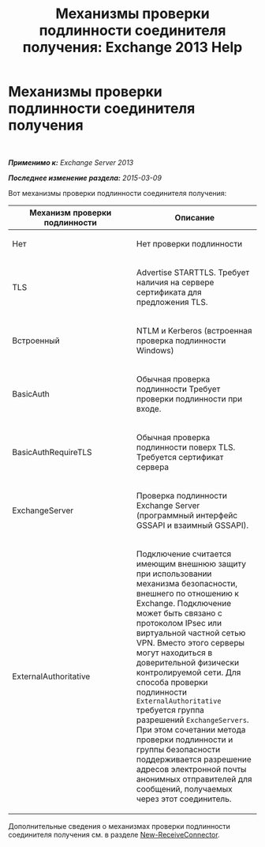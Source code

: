 ﻿---
title: 'Механизмы проверки подлинности соединителя получения: Exchange 2013 Help'
TOCTitle: Механизмы проверки подлинности соединителя получения
ms:assetid: 926424e1-83e3-4c4b-b2dd-bf814d81e877
ms:mtpsurl: https://technet.microsoft.com/ru-ru/library/JJ657472(v=EXCHG.150)
ms:contentKeyID: 50488636
ms.date: 04/30/2018
mtps_version: v=EXCHG.150
ms.translationtype: HT
---

# Механизмы проверки подлинности соединителя получения

 

_**Применимо к:** Exchange Server 2013_

_**Последнее изменение раздела:** 2015-03-09_


Вот механизмы проверки подлинности соединителя получения:


<table>
<colgroup>
<col style="width: 50%" />
<col style="width: 50%" />
</colgroup>
<thead>
<tr class="header">
<th>Механизм проверки подлинности</th>
<th>Описание</th>
</tr>
</thead>
<tbody>
<tr class="odd">
<td><p>Нет</p></td>
<td><p>Нет проверки подлинности</p></td>
</tr>
<tr class="even">
<td><p>TLS</p></td>
<td><p>Advertise STARTTLS. Требует наличия на сервере сертификата для предложения TLS.</p></td>
</tr>
<tr class="odd">
<td><p>Встроенный</p></td>
<td><p>NTLM и Kerberos (встроенная проверка подлинности Windows)</p></td>
</tr>
<tr class="even">
<td><p>BasicAuth</p></td>
<td><p>Обычная проверка подлинности Требует проверки подлинности при входе.</p></td>
</tr>
<tr class="odd">
<td><p>BasicAuthRequireTLS</p></td>
<td><p>Обычная проверка подлинности поверх TLS. Требуется сертификат сервера</p></td>
</tr>
<tr class="even">
<td><p>ExchangeServer</p></td>
<td><p>Проверка подлинности Exchange Server (программный интерфейс GSSAPI и взаимный GSSAPI).</p></td>
</tr>
<tr class="odd">
<td><p>ExternalAuthoritative</p></td>
<td><p>Подключение считается имеющим внешнюю защиту при использовании механизма безопасности, внешнего по отношению к Exchange. Подключение может быть связано с протоколом IPsec или виртуальной частной сетью VPN. Вместо этого серверы могут находиться в доверительной физически контролируемой сети. Для способа проверки подлинности <code>ExternalAuthoritative</code> требуется группа разрешений <code>ExchangeServers</code>. При этом сочетании метода проверки подлинности и группы безопасности поддерживается разрешение адресов электронной почты анонимных отправителей для сообщений, получаемых через этот соединитель.</p></td>
</tr>
</tbody>
</table>


Дополнительные сведения о механизмах проверки подлинности соединителя получения см. в разделе [New-ReceiveConnector](https://technet.microsoft.com/ru-ru/library/bb125139\(v=exchg.150\)).

